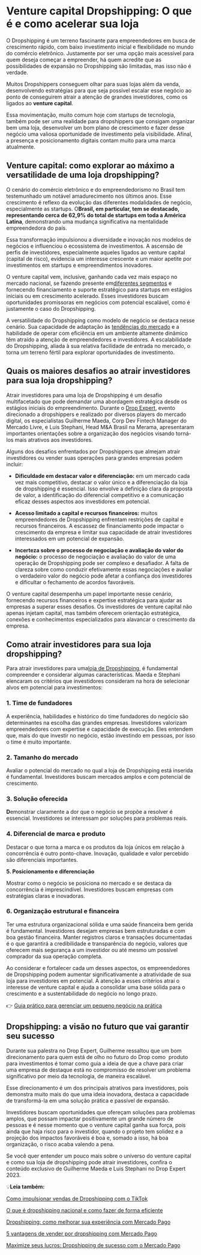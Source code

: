 # Venture capital Dropshipping: O que é e como acelerar sua loja

O Dropshipping é um terreno fascinante para empreendedores em busca de crescimento rápido, com baixo investimento inicial e flexibilidade no mundo do comércio eletrônico. Justamente por ser uma opção mais acessível para quem deseja começar a empreender, há quem acredite que as possibilidades de expansão no Dropshipping são limitadas, mas isso não é verdade.

Muitos Dropshippers conseguem olhar para suas lojas além da venda, desenvolvendo estratégias para que seja possível escalar esse negócio ao ponto de conseguirem atrair a atenção de grandes investidores, como os ligados ao **venture capital**.

Essa movimentação, muito comum hoje com startups de tecnologia, também pode ser uma realidade para dropshippers que consigam organizar bem uma loja, desenvolver um bom plano de crescimento e fazer desse negócio uma valiosa oportunidade de investimento pela visibilidade. Afinal, a presença e posicionamento digitais contam muito para uma marca atualmente.

## **Venture capital: como explorar ao máximo a versatilidade de uma loja dropshipping?**

O cenário do comércio eletrônico e do empreendedorismo no Brasil tem testemunhado um notável amadurecimento nos últimos anos. Esse crescimento é reflexo da evolução das diferentes modalidades de negócio, especialmente as startups. O**Brasil, em particular, tem se destacado, representando cerca de 62,9% do total de startups em toda a América Latina**, demonstrando uma mudança significativa na mentalidade empreendedora do país.

Essa transformação impulsionou a diversidade e inovação nos modelos de negócios e influenciou o ecossistema de investimentos. A ascensão de perfis de investidores, especialmente aqueles ligados ao venture capital (capital de risco), evidencia um interesse crescente e um maior apetite por investimentos em startups e empreendimentos inovadores.

O venture capital vem, inclusive, ganhando cada vez mais espaço no mercado nacional, se fazendo presente em[diferentes segmentos](https://meubolso.mercadopago.com.br/eletronicos-solucoes-para-um-dos-segmentos-que-mais-cresce-em-vendas-on-line) e fornecendo financiamento e suporte estratégico para startups em estágios iniciais ou em crescimento acelerado. Esses investidores buscam oportunidades promissoras em negócios com potencial escalável, como é justamente o caso do Dropshipping.

A versatilidade do Dropshipping como modelo de negócio se destaca nesse cenário. Sua capacidade de adaptação às [tendências do mercado](https://meubolso.mercadopago.com.br/tendencias-e-oportunidades-de-nichos-mercado-de-dropshipping) e a habilidade de operar com eficiência em um ambiente altamente dinâmico têm atraído a atenção de empreendedores e investidores. A escalabilidade do Dropshipping, aliada à sua relativa facilidade de entrada no mercado, o torna um terreno fértil para explorar oportunidades de investimento.

## **Quais os maiores desafios ao atrair investidores para sua loja dropshipping?**

Atrair investidores para uma loja de Dropshipping é um desafio multifacetado que pode demandar uma abordagem estratégica desde os estágios iniciais do empreendimento. Durante o [Drop Expert](https://meubolso.mercadopago.com.br/drop-expert-evento-de-dropshippers-do-mercado-pago), evento direcionado a dropshippers e realizado por diversos players do mercado digital, os especialistas Guilherme Maeda, Corp Dev Fintech Manager do Mercado Livre, e Luis Stephani, Head M&A Brasil na Merama, apresentaram importantes orientações sobre a organização dos negócios visando torná-los mais atrativos aos investidores.

Alguns dos desafios enfrentados por Dropshippers que almejam atrair investidores ou vender suas operações para grandes empresas podem incluir:

- **Dificuldade em destacar valor e diferenciação:** em um mercado cada vez mais competitivo, destacar o valor único e a diferenciação da loja de dropshipping é essencial. Isso envolve a definição clara da proposta de valor, a identificação do diferencial competitivo e a comunicação eficaz desses aspectos aos investidores em potencial.

- **Acesso limitado a capital e recursos financeiros:** muitos empreendedores de Dropshipping enfrentam restrições de capital e recursos financeiros. A escassez de financiamento pode impactar o crescimento da empresa e limitar sua capacidade de atrair investidores interessados em um potencial de expansão.

- **Incerteza sobre o processo de negociação e avaliação do valor do negócio:** o processo de negociação e avaliação do valor de uma operação de Dropshipping pode ser complexo e desafiador. A falta de clareza sobre como conduzir efetivamente essas negociações e avaliar o verdadeiro valor do negócio pode afetar a confiança dos investidores e dificultar o fechamento de acordos favoráveis.

O venture capital desempenha um papel importante nesse cenário, fornecendo recursos financeiros e expertise estratégica para ajudar as empresas a superar esses desafios. Os investidores de venture capital não apenas injetam capital, mas também oferecem orientação estratégica, conexões e conhecimentos especializados para alavancar o crescimento da empresa.

## **Como atrair investidores para sua loja dropshipping?**

Para atrair investidores para uma[loja de Dropshipping](https://meubolso.mercadopago.com.br/como-trabalhar-com-loja-de-dropshipping-de-forma-inteligente), é fundamental compreender e considerar algumas características. Maeda e Stephani elencaram os critérios que investidores consideram na hora de selecionar alvos em potencial para investimentos:

### **1. Time de fundadores**

A experiência, habilidades e histórico do time fundadores do negócio são determinantes na escolha das grandes empresas. Investidores valorizam empreendedores com expertise e capacidade de execução. Eles entendem que, mais do que investir no negócio, estão investindo em pessoas, por isso o time é muito importante.

### **2. Tamanho do mercado**

Avaliar o potencial do mercado no qual a loja de Dropshipping está inserida é fundamental. Investidores buscam mercados amplos e com potencial de crescimento.

### **3. Solução oferecida**

**D**emonstrar claramente a dor que o negócio se propõe a resolver é essencial. Investidores se interessam por soluções para problemas reais.

### **4. Diferencial de marca e produto**

Destacar o que torna a marca e os produtos da loja únicos em relação à concorrência é outro ponto-chave. Inovação, qualidade e valor percebido são diferenciais importantes.

**5. Posicionamento e diferenciação**

Mostrar como o negócio se posiciona no mercado e se destaca da concorrência é imprescindível. Investidores buscam empresas com estratégias claras e inovadoras.

### **6. Organização estrutural e financeira**

Ter uma estrutura organizacional sólida e uma saúde financeira bem gerida é fundamental. Investidores desejam empresas bem estruturadas e com boa gestão financeira. Manter registros claros e transações documentadas é o que garantirá a credibilidade e transparência do negócio, valores que oferecem mais segurança a um investidor ou até mesmo um possível comprador da sua operação completa.

Ao considerar e fortalecer cada um desses aspectos, os empreendedores de Dropshipping podem aumentar significativamente a atratividade de sua loja para investidores em potencial. A atenção a esses critérios atrai o interesse de venture capital e ajuda a consolidar uma base sólida para o crescimento e a sustentabilidade do negócio no longo prazo.

👉 [Guia prático para gerenciar um pequeno negócio na prática](https://meubolso.mercadopago.com.br/guia-completo-para-gerenciar-um-pequeno-negocio)

## **Dropshipping: a visão no futuro que vai garantir seu sucesso**

Durante sua palestra no Drop Expert, Guilherme ressaltou que um bom direcionamento para quem está de olho no futuro do Drop como  produto para investimentos é tomar como guia a ideia de que a chave para criar uma empresa de destaque está no compromisso de resolver um problema significativo por meio da tecnologia, de maneira escalável.

Esse direcionamento é um dos principais atrativos para investidores, pois demonstra muito mais do que uma ideia inovadora, destaca a capacidade de transformá-la em uma solução prática e passível de expansão.

Investidores buscam oportunidades que ofereçam soluções para problemas amplos, que possam impactar positivamente um grande número de pessoas e é nesse momento que o venture capital ganha sua força, pois ainda que haja risco para o investidor, quando o projeto tem solidez e a projeção dos impactos favoráveis é boa e, somado a isso, há boa organização, o risco acaba valendo a pena.

Se você quer entender um pouco mais sobre o universo do venture capital e como sua loja de dropshipping pode atrair investidores, confira o conteúdo exclusivo de Guilherme Maeda e Luis Stephani no Drop Expert 2023.

💡**Leia também:**

[Como impulsionar vendas de Dropshipping com o TikTok](https://meubolso.mercadopago.com.br/como-impulsionar-vendas-de-dropshipping-com-o-tiktok)

[O que é dropshipping nacional e como fazer de forma eficiente](https://meubolso.mercadopago.com.br/o-que-e-dropshipping-nacional-e-como-fazer-de-forma-eficiente)

[Dropshipping: como melhorar sua experiência com Mercado Pago](https://meubolso.mercadopago.com.br/dropshipping-como-melhorar-sua-experiencia-com-mercado-pago)

[5 vantagens de vender por dropshipping com Mercado Pago](https://meubolso.mercadopago.com.br/como-vender-por-dropshipping-com-mercado-pago)

[Maximize seus lucros: Dropshipping de sucesso com o Mercado Pago](https://meubolso.mercadopago.com.br/aumentar-as-vendas-com-dropshipping-mercado-pago)